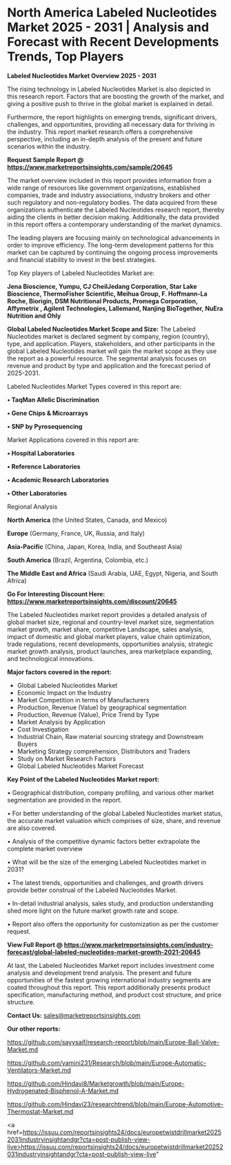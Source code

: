 # North America Labeled Nucleotides Market 2025 - 2031 | Analysis and Forecast with Recent Developments Trends, Top Players

<Strong> Labeled Nucleotides Market Overview 2025 - 2031</strong>

The rising technology in Labeled Nucleotides Market is also depicted in this research report. Factors that are boosting the growth of the market, and giving a positive push to thrive in the global market is explained in detail.

Furthermore, the report highlights on emerging trends, significant drivers, challenges, and opportunities, providing all necessary data for thriving in the industry. This report market research offers a comprehensive perspective, including an in-depth analysis of the present and future scenarios within the industry.

<strong>Request Sample Report @ <a href=https://www.marketreportsinsights.com/sample/20645>https://www.marketreportsinsights.com/sample/20645</a></strong>

The market overview included in this report provides information from a wide range of resources like government organizations, established companies, trade and industry associations, industry brokers and other such regulatory and non-regulatory bodies. The data acquired from these organizations authenticate the Labeled Nucleotides research report, thereby aiding the clients in better decision making. Additionally, the data provided in this report offers a contemporary understanding of the market dynamics.

The leading players are focusing mainly on technological advancements in order to improve efficiency. The long-term development patterns for this market can be captured by continuing the ongoing process improvements and financial stability to invest in the best strategies.

Top Key players of Labeled Nucleotides Market are:

<strong>Jena Bioscience, Yumpu, CJ CheilJedang Corporation, Star Lake Bioscience, ThermoFisher Scientific, Meihua Group, F. Hoffmann-La Roche, Biorigin, DSM Nutritional Products, Promega Corporation, Affymetrix , Agilent Technologies, Lallemand, Nanjing BioTogether, NuEra Nutrition and Ohly</strong>

<strong><b>Global Labeled Nucleotides Market Scope and Size:</b></strong>
The Labeled Nucleotides market is declared segment by company, region (country), type, and application. Players, stakeholders, and other participants in the global Labeled Nucleotides market will gain the market scope as they use the report as a powerful resource. The segmental analysis focuses on revenue and product by type and application and the forecast period of 2025-2031.

Labeled Nucleotides Market Types covered in this report are:

<strong>• TaqMan Allelic Discrimination

• Gene Chips & Microarrays

• SNP by Pyrosequencing</strong>

Market Applications covered in this report are:

<strong>• Hospital Laboratories

• Reference Laboratories

• Academic Research Laboratories

• Other Laboratories</strong> 

Regional Analysis

<strong>North America</strong> (the United States, Canada, and Mexico)

<strong>Europe</strong> (Germany, France, UK, Russia, and Italy)

<strong>Asia-Pacific</strong> (China, Japan, Korea, India, and Southeast Asia)

<strong>South America</strong> (Brazil, Argentina, Colombia, etc.)

<strong>The Middle East and Africa</strong> (Saudi Arabia, UAE, Egypt, Nigeria, and South Africa)

<strong>Go For Interesting Discount Here: <a href=https://www.marketreportsinsights.com/discount/20645>https://www.marketreportsinsights.com/discount/20645</a></strong>

The Labeled Nucleotides market report provides a detailed analysis of global market size, regional and country-level market size, segmentation market growth, market share, competitive Landscape, sales analysis, impact of domestic and global market players, value chain optimization, trade regulations, recent developments, opportunities analysis, strategic market growth analysis, product launches, area marketplace expanding, and technological innovations.

<strong><b>Major factors covered in the report:</b></strong>
<ul>
  <li>Global Labeled Nucleotides Market </li>
  <li>Economic Impact on the Industry</li>
  <li>Market Competition in terms of Manufacturers</li>
  <li>Production, Revenue (Value) by geographical segmentation</li>
  <li>Production, Revenue (Value), Price Trend by Type</li>
  <li>Market Analysis by Application</li>
  <li>Cost Investigation</li>
  <li>Industrial Chain, Raw material sourcing strategy and Downstream Buyers</li>
  <li>Marketing Strategy comprehension, Distributors and Traders</li>
  <li>Study on Market Research Factors</li>
  <li>Global Labeled Nucleotides Market Forecast</li>
</ul>

<strong><b>Key Point of the Labeled Nucleotides Market report:</b></strong>

• Geographical distribution, company profiling, and various other market segmentation are provided in the report.

• For better understanding of the global Labeled Nucleotides market status, the accurate market valuation which comprises of size, share, and revenue are also covered.

• Analysis of the competitive dynamic factors better extrapolate the complete market overview

• What will be the size of the emerging Labeled Nucleotides market in 2031?

• The latest trends, opportunities and challenges, and growth drivers provide better construal of the Labeled Nucleotides Market.

• In-detail industrial analysis, sales study, and production understanding shed more light on the future market growth rate and scope.

• Report also offers the opportunity for customization as per the customer request.

<strong><b>View Full Report @ <a href=https://www.marketreportsinsights.com/industry-forecast/global-labeled-nucleotides-market-growth-2021-20645>https://www.marketreportsinsights.com/industry-forecast/global-labeled-nucleotides-market-growth-2021-20645</a></b></strong>


At last, the Labeled Nucleotides Market report includes investment come analysis and development trend analysis. The present and future opportunities of the fastest growing international industry segments are coated throughout this report. This report additionally presents product specification, manufacturing method, and product cost structure, and price structure.

<strong>Contact Us:</strong>
sales@marketreportsinsights.com

<strong>Our other reports:</strong>

<a href=https://github.com/sayysaif/research-report/blob/main/Europe-Ball-Valve-Market.md>https://github.com/sayysaif/research-report/blob/main/Europe-Ball-Valve-Market.md</a>

<a href=https://github.com/yamini231/Research/blob/main/Europe-Automatic-Ventilators-Market.md>https://github.com/yamini231/Research/blob/main/Europe-Automatic-Ventilators-Market.md</a>

<a href=https://github.com/Hindavi8/Marketgrowth/blob/main/Europe-Hydrogenated-Bisphenol-A-Market.md>https://github.com/Hindavi8/Marketgrowth/blob/main/Europe-Hydrogenated-Bisphenol-A-Market.md</a>

<a href=https://github.com/Hindavi23/researchtrend/blob/main/Europe-Automotive-Thermostat-Market.md>https://github.com/Hindavi23/researchtrend/blob/main/Europe-Automotive-Thermostat-Market.md</a>

<a href=https://issuu.com/reportsinsights24/docs/europetwistdrillmarket20252031industryinsightandgr?cta=post-publish-view-live>https://issuu.com/reportsinsights24/docs/europetwistdrillmarket20252031industryinsightandgr?cta=post-publish-view-live</a>"
